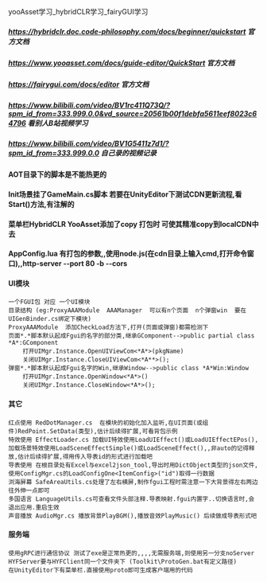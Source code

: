 yooAsset学习_hybridCLR学习_fairyGUI学习

##### https://hybridclr.doc.code-philosophy.com/docs/beginner/quickstart 官方文档
##### https://www.yooasset.com/docs/guide-editor/QuickStart  官方文档
##### https://fairygui.com/docs/editor 官方文档 
##### https://www.bilibili.com/video/BV1rc411Q73Q/?spm_id_from=333.999.0.0&vd_source=20561b00f1debfa5611eef8023c64796  看别人B站视频学习
##### https://www.bilibili.com/video/BV1G5411z7d1/?spm_id_from=333.999.0.0  自己录的视频记录


#### AOT目录下的脚本是不能热更的
#### Init场景挂了GameMain.cs脚本 若要在UnityEditor下测试CDN更新流程,看Start()方法,有注解的
#### 菜单栏HybridCLR YooAsset添加了copy 打包时 可使其精准copy到localCDN中去
#### AppConfig.lua 有打包的参数,,使用node.js(在cdn目录上输入cmd,打开命令窗口),,http-server --port 80 -b --cors
#### 

#### UI模块
	一个FGUI包 对应 一个UI模块 
	目录结构 (eg:ProxyAAAModule  AAAManager  可以有n个页面  n个弹窗win  要在UIGenBinder.cs绑定下模块)
    ProxyAAAModule  添加CheckLoad方法下,打开(页面或弹窗)都需检测下
    页面*.*脚本默认起成Fgui的名字的部分类,继承GComponent-->public partial class *A*:GComponent
        打开UIMgr.Instance.OpenUIViewCom<*A*>(pkgName)
        关闭UIMgr.Instance.CloseUIViewCom<*A**>();
    弹窗*.*脚本默认起成Fgui名字的Win,继承Window-->public class *A*Win:Window  
        打开UIMgr.Instance.OpenWindow<*A*>()
        关闭UIMgr.Instance.CloseWindow<*A*>();
#### 其它
    红点使用 RedDotManager.cs  在模块的初始化加入监听,在UI页面(或组件)RedPoint.SetData(类型),估计后续得扩展,可看背包示例
    特效使用 EffectLoader.cs 加载UI特效使用LoadUIEffect()或LoadUIEffectEPos(),加载场景特效使用LoadSceneEffectSimple()或LoadSceneEffect(),,非auto的记得释放,估计后续得扩展,得用传入导表id的形式进行加载吧
    导表使用 在根目录处有Excel与excel2json_tool,导出时用DictObject类型的json文件,使用ConfigMgr.cs的LoadConfigOne<ItemConfig>("id")取得一行数据
    浏海屏幕 SafeAreaUtils.cs处理了左右横屏,制作fgui工程时需注意一下大背景得左右两边往外伸一点即可
	多国语言 LanguageUtils.cs可查看文件头部注释.导表映射.fgui内置字..切换语言时,会退出应用.重启生效
	声音播放 AudioMgr.cs 播放背景PlayBGM(),播放音效PlayMusic() 后续做成导表形式吧

####  服务端
    使用gRPC进行通信协议 测试了exe是正常热更的,,,,无需服务端,则使用另一分支noServer
    HYFServer要与HYFClient同一个文件夹下 (Toolkit\ProtoGen.bat有定义路径)
    在UnityEditor下有菜单栏.直接使用proto即可生成客户端用的代码